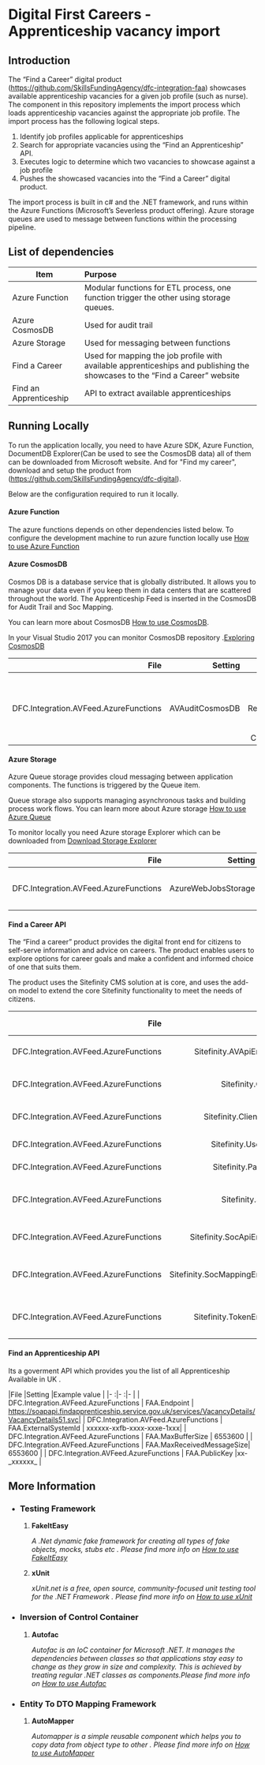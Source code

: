 # Digital First Careers - Apprenticeship vacancy import
 
## Introduction
The “Find a Career” digital product (https://github.com/SkillsFundingAgency/dfc-integration-faa) showcases available apprenticeship vacancies for a given job profile (such as nurse).  The component in this repository implements the import process which loads apprenticeship vacancies against the appropriate job profile.  The import process has the following logical steps.
1.	Identify job profiles applicable for apprenticeships
2.	Search for appropriate vacancies using the “Find an Apprenticeship” API.
3.	Executes logic to determine which two vacancies to showcase against a job profile
4.	Pushes the showcased vacancies into the “Find a Career” digital product.

The import process is built in c# and the .NET framework, and runs within the Azure Functions (Microsoft’s Severless product offering).  Azure storage queues are used to message between functions within the processing pipeline.

## List of dependencies

|Item					| Purpose			|
|-----------------------|:------------------|
|Azure Function			| Modular functions for ETL process, one function trigger the other using storage queues.|
|Azure CosmosDB			| Used for audit trail |
|Azure Storage			| Used for messaging between functions |
|Find a Career	| Used for mapping the job profile with available apprenticeships and publishing the showcases to the “Find a Career” website |
|Find an Apprenticeship | API to extract available apprenticeships |

## Running Locally
To run the application locally, you need to have Azure SDK, Azure Function, DocumentDB Explorer(Can be used to see the CosmosDB data) all of them can be downloaded from Microsoft website. And for "Find my career", download and setup the product from (https://github.com/SkillsFundingAgency/dfc-digital).

Below are the configuration required to run it locally.

#### Azure Function
The azure functions depends on other dependencies listed below. To configure the development machine to run azure function locally use [How to use Azure Function](https://docs.microsoft.com/en-us/azure/azure-functions/functions-run-local)

#### Azure CosmosDB

Cosmos DB is a database service that is globally distributed. It allows you to manage your data even if you keep them in data centers that are scattered throughout the world.
The Apprenticeship Feed is inserted in the CosmosDB for Audit Trail and Soc Mapping.

You can learn more about CosmosDB [How to use CosmosDB](https://docs.microsoft.com/en-us/azure/cosmos-db/introduction). 

In your Visual Studio 2017 you can monitor CosmosDB repository .[Exploring CosmosDB](https://azure.microsoft.com/en-gb/blog/exploring-azure-documentdb-in-visual-studio/)

|File                                       |Setting                |Example value                   |
|------------------------------------------:|----------------------:|-------------------------------:|
|DFC.Integration.AVFeed.AzureFunctions      | AVAuditCosmosDB       |AccountEndpoint=< copy from Azure ComosDB Resource>;AccountKey=< copy SAS Token generated at Azure ComosDB resource>==;    |

#### Azure Storage

Azure Queue storage provides cloud messaging between application components.  The functions is triggered by the Queue item.

Queue storage also supports managing asynchronous tasks and building process work flows. You can learn more about Azure storage [How to use Azure Queue](https://docs.microsoft.com/en-us/azure/storage/queues/storage-dotnet-how-to-use-queues)

To monitor locally you need Azure storage Explorer which can be downloaded from [Download Storage Explorer](https://azure.microsoft.com/en-us/features/storage-explorer/)



|File                                       |Setting                |Example value                  |
|------------------------------------------:|----------------------:|------------------------------:|
| DFC.Integration.AVFeed.AzureFunctions     | AzureWebJobsStorage   | DefaultEndpointsProtocol=https;AccountName=< your account name>;AccountKey=< get it from azure function SAS token>==;EndpointSuffix=core.windows.net                   |

#### Find a Career API

The “Find a career” product provides the digital front end for citizens to self-serve information and advice on careers. The product enables users to explore options for career goals and make a confident and informed choice of one that suits them.

The product uses the Sitefinity CMS solution at is core, and uses the add-on model to extend the core Sitefinity functionality to meet the needs of citizens.

|File                                       |Setting                        |Example value                      |
|------------------------------------------:|------------------------------:|----------------------------------:|
| DFC.Integration.AVFeed.AzureFunctions     | Sitefinity.AVApiEndPoint      | http://< your domain api endpoint > |
| DFC.Integration.AVFeed.AzureFunctions     | Sitefinity.ClientId           | < can be obtained from sitefinity  >|
| DFC.Integration.AVFeed.AzureFunctions     | Sitefinity.ClientSecret       | < generate it with sitefinity >     |
| DFC.Integration.AVFeed.AzureFunctions     | Sitefinity.Username           | < sitefinity username >             |
| DFC.Integration.AVFeed.AzureFunctions     | Sitefinity.Password           | < sitefinity password >             |
| DFC.Integration.AVFeed.AzureFunctions     | Sitefinity.Scopes             | < authentication protocol> OpenId   |
| DFC.Integration.AVFeed.AzureFunctions     | Sitefinity.SocApiEndPoint     |http://< your domain api endpoint >  |
| DFC.Integration.AVFeed.AzureFunctions     | Sitefinity.SocMappingEndpoint |http://< your domain Soc Mapping Api endpoint >  |
| DFC.Integration.AVFeed.AzureFunctions     | Sitefinity.TokenEndpoint      |http://< your domain authentication endpoint >  |

#### Find an Apprenticeship API

Its a goverment API which provides you the list of all Apprenticeship Available in UK . 

|File                                       |Setting                    |Example value              |
|-                                          :|-                         :|-                         |
| DFC.Integration.AVFeed.AzureFunctions     | FAA.Endpoint              | https://soapapi.findapprenticeship.service.gov.uk/services/VacancyDetails/VacancyDetails51.svc|
| DFC.Integration.AVFeed.AzureFunctions     | FAA.ExternalSystemId      | xxxxxx-xxfb-xxxx-xxxe-1xxx|
| DFC.Integration.AVFeed.AzureFunctions     | FAA.MaxBufferSize         | 6553600                   |
| DFC.Integration.AVFeed.AzureFunctions     | FAA.MaxReceivedMessageSize| 6553600                   |
| DFC.Integration.AVFeed.AzureFunctions     | FAA.PublicKey              |xx-\_xxxxxx\_             |

## More Information

* ### Testing Framework

    1.  **FakeItEasy**
        
        *A .Net dynamic fake framework for creating all types of fake objects, mocks, stubs etc . Please find more info on [How to use FakeItEasy](https://fakeiteasy.github.io/)* 
    2.  **xUnit**
     
        *xUnit.net is a free, open source, community-focused unit testing tool for the .NET Framework . Please find more info on [How to use xUnit](https://xunit.github.io/)*

* ### Inversion of Control Container
    1.  **Autofac**
    
        *Autofac is an IoC container for Microsoft .NET. It manages the dependencies between classes so that applications stay easy to change as they grow in size and complexity. This is achieved by treating regular .NET classes as components.Please find more info on [How to use Autofac](https://autofac.org/)*


* ### Entity To DTO Mapping Framework
    1.  **AutoMapper**
    
        *Automapper is a simple reusable component which helps you to copy data from object type to other . Please find more info on [How to use AutoMapper](http://automapper.org/)*


